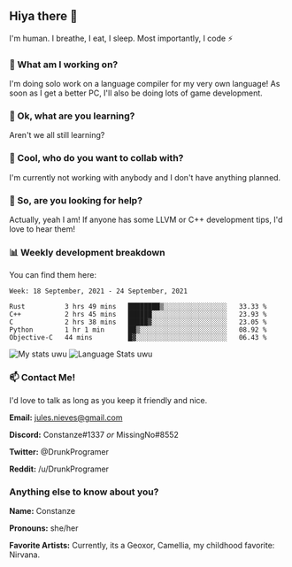 ## Hiya there 👋

I'm human. I breathe, I eat, I sleep. Most importantly, I code ⚡️

### 🔭 What am I working on?

I'm doing solo work on a language compiler for my very own language! As soon as I get a better PC, I'll also be doing lots of game development.

### 🌱 Ok, what are you learning?

Aren't we all still learning?

### 👯 Cool, who do you want to collab with?

I'm currently not working with anybody and I don't have anything planned.

### 🤔 So, are you looking for help?

Actually, yeah I am! If anyone has some LLVM or C++ development tips, I'd love to hear them!

### 📊 Weekly development breakdown

You can find them here:

<!--START_SECTION:waka-->
```text
Week: 18 September, 2021 - 24 September, 2021

Rust          3 hrs 49 mins   ████████▒░░░░░░░░░░░░░░░░   33.33 % 
C++           2 hrs 45 mins   ██████░░░░░░░░░░░░░░░░░░░   23.93 % 
C             2 hrs 38 mins   █████▓░░░░░░░░░░░░░░░░░░░   23.05 % 
Python        1 hr 1 min      ██▒░░░░░░░░░░░░░░░░░░░░░░   08.92 % 
Objective-C   44 mins         █▓░░░░░░░░░░░░░░░░░░░░░░░   06.43 % 
```
<!--END_SECTION:waka-->
<!-- ![Constanze's wakatime stats](https://github-readme-stats.vercel.app/api/wakatime?username=constanze) -->

![My stats uwu](https://github-readme-stats.vercel.app/api?username=cstanze&show_icons=true&theme=onedark)
![Language Stats uwu](https://github-readme-stats.vercel.app/api/top-langs/?username=cstanze&layout=compact&theme=onedark)

### 📫 Contact Me!

I'd love to talk as long as you keep it friendly and nice.

**Email:** jules.nieves@gmail.com

**Discord:** Constanze#1337 *or* MissingNo#8552

**Twitter:** @DrunkProgramer

**Reddit:** /u/DrunkProgramer

### Anything else to know about you?

**Name:** Constanze

**Pronouns:** she/her

**Favorite Artists:** Currently, its a Geoxor, Camellia, my childhood favorite: Nirvana.
